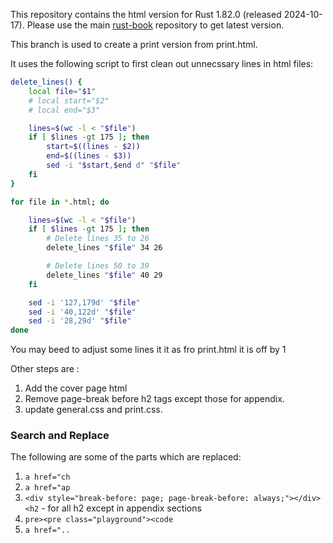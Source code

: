 
This repository contains the html version for Rust 1.82.0 (released 2024-10-17).
Please use the main [rust-book](https://github.com/rust-lang/book) repository to get latest version.

This branch is used to create a print version from print.html.

It uses the following script to first clean out unnecssary lines in html files:

```sh
delete_lines() {
    local file="$1"
    # local start="$2"
    # local end="$3"

    lines=$(wc -l < "$file")
    if [ $lines -gt 175 ]; then
        start=$((lines - $2))
        end=$((lines - $3))
        sed -i "$start,$end d" "$file"
    fi
}

for file in *.html; do

    lines=$(wc -l < "$file")
    if [ $lines -gt 175 ]; then
        # Delete lines 35 to 26
        delete_lines "$file" 34 26

        # Delete lines 50 to 39
        delete_lines "$file" 40 29
    fi

    sed -i '127,179d' "$file"
    sed -i '40,122d' "$file"
    sed -i '28,29d' "$file"
done
```

You may beed to adjust some lines it it as fro print.html it is off by 1

Other steps are :
1. Add the cover page html
2. Remove page-break before h2 tags except those for appendix.
3. update general.css and print.css.


### Search and Replace

The following are some of the parts which are replaced:

1. `a href="ch`
2. `a href="ap`
3. `<div style="break-before: page; page-break-before: always;"></div><h2` - for all h2 except in appendix sections
4. `pre><pre class="playground"><code`
5. `a href="..`
